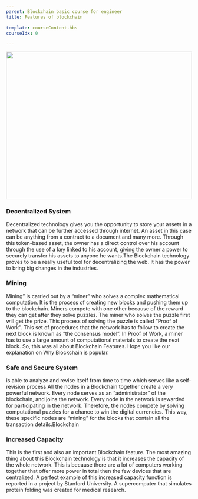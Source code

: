 ```yaml
---
parent: Blockchain basic course for engineer
title: Features of blockchain

template: courseContent.hbs
courseIdx: 0

---
```

<img src="/img/courses/bc-basic/features-of-blockchain.png"  style="width:100%; height: 400px; align-content: center; "/>


### Decentralized System
Decentralized technology gives you the opportunity to store your assets in a network that can be further accessed through internet. An asset in this case can be anything from a contract to a document and many more. Through this token-based asset, the owner has a direct control over his account through the use of a key linked to his account, giving the owner a power to securely transfer his assets to anyone he wants.The Blockchain technology proves to be a really useful tool for decentralizing the web. It has the power to bring big changes in the industries.


### Mining
Mining” is carried out by a “miner” who solves a complex mathematical computation. It is the process of creating new blocks and pushing them up to the blockchain. Miners compete with one other because of the reward they can get after they solve puzzles. The miner who solves the puzzle first will get the prize. This process of solving the puzzle is called “Proof of Work”. This set of procedures that the network has to follow to create the next block is known as “the consensus model”. In Proof of Work, a miner has to use a large amount of computational materials to create the next block. So, this was all about Blockchain Features. Hope you like our explanation on Why Blockchain is popular.

### Safe and Secure System
is able to analyze and revise itself from time to time which serves like a self- revision process.All the nodes in a Blockchain together create a very powerful network. Every node serves as an “administrator” of the blockchain, and joins the network. Every node in the network is rewarded for participating in the network. Therefore, the nodes compete by solving computational puzzles for a chance to win the digital currencies. This way, these specific nodes are “mining” for the blocks that contain all the transaction details.Blockchain

### Increased Capacity
This is the first and also an important Blockchain feature. The most amazing thing about this Blockchain technology is that it increases the capacity of the whole network. This is because there are a lot of computers working together that offer more power in total then the few devices that are centralized. A perfect example of this increased capacity function is reported in a project by Stanford University. A supercomputer that simulates protein folding was created for medical research.
